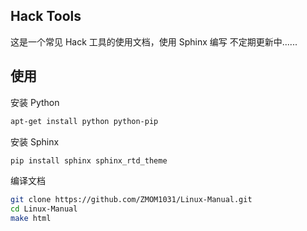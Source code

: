 ## Hack Tools

这是一个常见 Hack 工具的使用文档，使用 Sphinx 编写
不定期更新中......

## 使用

安装 Python

```bash
apt-get install python python-pip
```

安装 Sphinx

```bash
pip install sphinx sphinx_rtd_theme
```

编译文档

```bash
git clone https://github.com/ZMOM1031/Linux-Manual.git
cd Linux-Manual
make html
```
